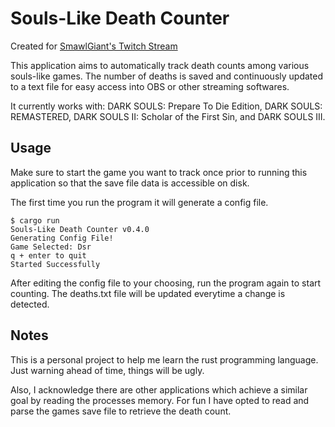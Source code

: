 # Souls-Like Death Counter

Created for [SmawlGiant's Twitch Stream](https://www.twitch.tv/smawlgiant)

This application aims to automatically track death counts among various souls-like games. The number of deaths is saved and continuously updated to a text file for easy access into OBS or other streaming softwares.

It currently works with: DARK SOULS: Prepare To Die Edition, DARK SOULS: REMASTERED, DARK SOULS II: Scholar of the First Sin, and DARK SOULS III.


## Usage

Make sure to start the game you want to track once prior to running this application so that the save file data is accessible on disk.

The first time you run the program it will generate a config file.

```
$ cargo run
Souls-Like Death Counter v0.4.0
Generating Config File!
Game Selected: Dsr
q + enter to quit
Started Successfully
```

After editing the config file to your choosing, run the program again to start counting. The deaths.txt file will be updated everytime a change is detected.


## Notes

This is a personal project to help me learn the rust programming language. Just warning ahead of time, things will be ugly.

Also, I acknowledge there are other applications which achieve a similar goal by reading the processes memory. For fun I have opted to read and parse the games save file to retrieve the death count. 
